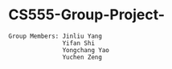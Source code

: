 # CS555-Group-Project-
    Group Members: Jinliu Yang
                   Yifan Shi
                   Yongchang Yao
                   Yuchen Zeng
